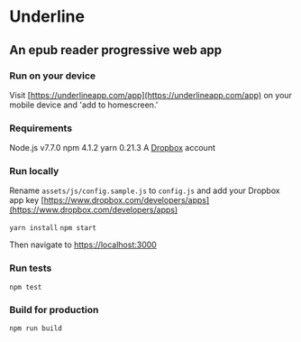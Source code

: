 # Underline
## An epub reader progressive web app

### Run on your device
Visit [https://underlineapp.com/app](https://underlineapp.com/app) on your mobile device and 'add to homescreen.'

### Requirements
Node.js v7.7.0
npm 4.1.2
yarn 0.21.3
A [Dropbox](https://www.dropbox.com) account

### Run locally
Rename `assets/js/config.sample.js` to `config.js` and add your Dropbox app key [https://www.dropbox.com/developers/apps](https://www.dropbox.com/developers/apps)

`yarn install`
`npm start`

Then navigate to [https://localhost:3000](https://localhost:3000)

### Run tests
`npm test`

### Build for production
`npm run build`

